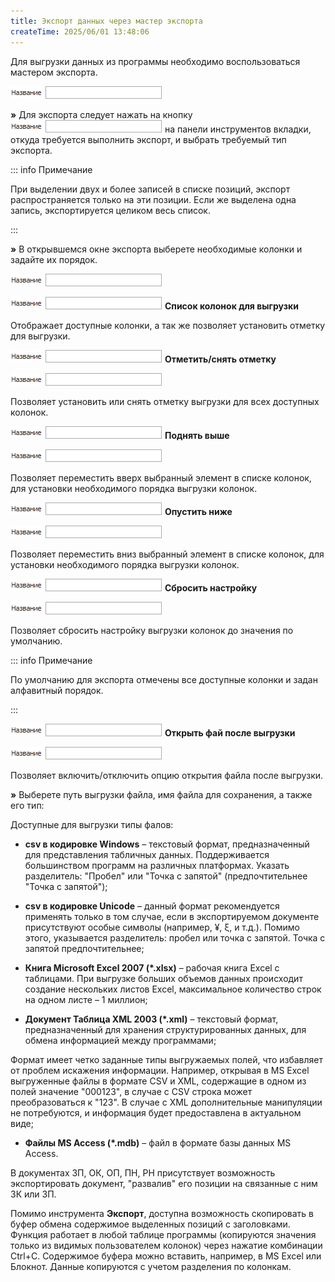 ```yaml
---
title: Экспорт данных через мастер экспорта
createTime: 2025/06/01 13:48:06
---
```

Для выгрузки данных из программы необходимо воспользоваться мастером экспорта.

![](../../../assets/work/two/120.png)

**»** Для экспорта следует нажать на кнопку ![](../../../assets/work/two/120.png) на панели инструментов вкладки, откуда требуется выполнить экспорт, и выбрать требуемый тип экспорта.

::: info Примечание

При выделении двух и более записей в списке позиций, экспорт распространяется только на эти позиции. Если же выделена одна запись, экспортируется целиком весь список.

:::

**»** В открывшемся окне экспорта выберете необходимые колонки и задайте их порядок.

![](../../../assets/work/two/120.png)

![](../../../assets/work/two/120.png) **Список колонок для выгрузки**

Отображает доступные колонки, а так же позволяет установить отметку для выгрузки.

![](../../../assets/work/two/120.png) **Отметить/снять отметку**

![](../../../assets/work/two/120.png)

Позволяет установить или снять отметку выгрузки для всех доступных колонок.

![](../../../assets/work/two/120.png) **Поднять выше**

![](../../../assets/work/two/120.png)

Позволяет переместить вверх выбранный элемент в списке колонок, для установки необходимого порядка выгрузки колонок.

![](../../../assets/work/two/120.png) **Опустить ниже**

![](../../../assets/work/two/120.png)

Позволяет переместить вниз выбранный элемент в списке колонок, для установки необходимого порядка выгрузки колонок.

![](../../../assets/work/two/120.png) **Сбросить настройку**

![](../../../assets/work/two/120.png)

Позволяет сбросить настройку выгрузки колонок до значения по умолчанию. 

::: info Примечание

По умолчанию для экспорта отмечены все доступные колонки и задан алфавитный порядок.

:::

![](../../../assets/work/two/120.png) **Открыть фай после выгрузки**

![](../../../assets/work/two/120.png)

Позволяет включить/отключить опцию открытия файла после выгрузки.

**»** Выберете путь выгрузки файла, имя файла для сохранения, а также его тип:

Доступные для выгрузки типы фалов:

- **csv в кодировке Windows** – текстовый формат, предназначенный для представления табличных данных. Поддерживается большинством программ на различных платформах. Указать разделитель: "Пробел" или "Точка с запятой" (предпочтительнее "Точка с запятой");

- **csv в кодировке Unicode** – данный формат рекомендуется применять только в том случае, если в экспортируемом документе присутствуют особые символы (например, ¥, ξ, и т.д.). Помимо этого, указывается разделитель: пробел или точка с запятой. Точка с запятой предпочтительнее;

- **Книга Microsoft Excel 2007 (\*.xlsx)** – рабочая книга Excel с таблицами. При выгрузке больших объемов данных происходит создание нескольких листов Excel, максимальное количество строк на одном листе – 1 миллион;

- **Документ Таблица XML 2003 (\*.xml)** – текстовый формат, предназначенный для хранения структурированных данных, для обмена информацией между программами;

Формат имеет четко заданные типы выгружаемых полей, что избавляет от проблем искажения информации. Например, открывая в MS Excel выгруженные файлы в формате CSV и XML, содержащие в одном из полей значение "000123", в случае с CSV строка может преобразоваться к "123". В случае с XML дополнительные манипуляции не потребуются, и информация будет предоставлена в актуальном виде;

- **Файлы MS Access (\*.mdb)** – файл в формате базы данных MS Access.

В документах ЗП, ОК, ОП, ПН, РН присутствует возможность экспортировать документ, "развалив" его позиции на связанные с ним ЗК или ЗП.

Помимо инструмента **Экспорт**, доступна возможность скопировать в буфер обмена содержимое выделенных позиций с заголовками. Функция работает в любой таблице программы (копируются значения только из видимых пользователем колонок) через нажатие комбинации Ctrl+C. Содержимое буфера можно вставить, например, в MS Excel или Блокнот. Данные копируются с учетом разделения по колонкам.